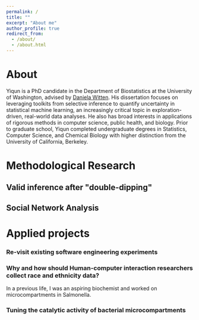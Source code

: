 ```yaml
---
permalink: /
title: ""
excerpt: "About me"
author_profile: true
redirect_from: 
  - /about/
  - /about.html
---
```


# About

Yiqun is a PhD candidate in the Department of Biostatistics at the University of Washington, advised by [Daniela Witten](https://www.danielawitten.com/). His dissertation focuses on leveraging toolkits from selective inference to quantify uncertainty in statistical machine learning, an increasingly critical topic in exploration-driven, real-world data analyses. He also has broad interests in applications of rigorous methods in computer science, public health, and biology. Prior to graduate school, Yiqun completed undergraduate degrees in Statistics, Computer Science, and Chemical Biology with higher distinction from the University of California, Berkeley.

<!-- 

Broadly speaking, I am interested in developing rigorous statistical tools motivated by real world datasets and analysis practice. My current interests include:
- Developing valid inference procedures for "double-dipping" practice, and
- Using formal statistical frameworks to (re-)analyze complex datasets, such as network data, computer experiment data, and data collected by complex surveys. -->

<!-- In my spare time, I love cooking, baking, hiking and reading.
 -->

# Methodological Research 

## Valid inference after "double-dipping"

## Social Network Analysis

# Applied projects

### Re-visit existing software engineering experiments

### Why and how should Human-computer interaction researchers collect race and ethnicity data?

<!-- ### Ligand affinity prediction using Neural Networks
 -->


In a previous life, I was an aspiring biochemist and worked on microcompartments in Salmonella.

### Tuning the catalytic activity of bacterial microcompartments

<!-- ## Miscellaneous 
 -->

<!-- ### Life philosophy: 
Ask and it will be given to you; seek and you will find; knock and the door will be opened to you. -- Matthew 7.7
### Current reading list: 
Big Little Lies, All of Nonparametric Statistics, FATE series
 -->


